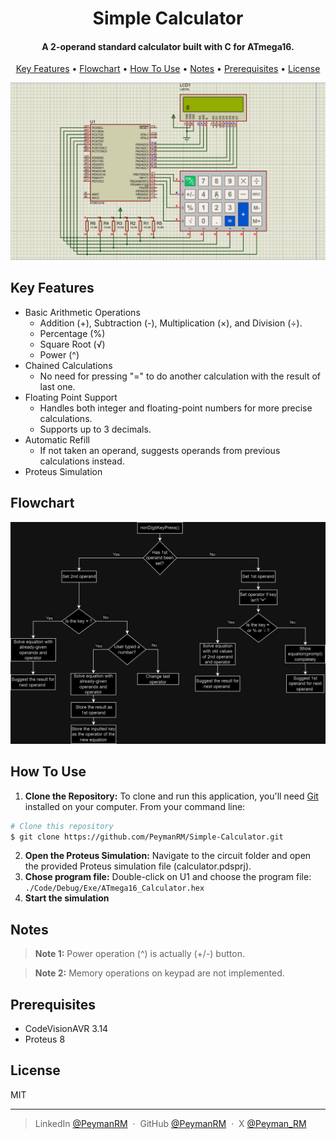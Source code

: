 <h1 align="center">
  Simple Calculator
  <br>
</h1>

<h4 align="center">A 2-operand standard calculator built with C for ATmega16.</h4>



<p align="center">
  <a href="#key-features">Key Features</a> •
  <a href="#flowchart">Flowchart</a> •
  <a href="#how-to-use">How To Use</a> •
  <a href="#notes">Notes</a> •
  <a href="#Prerequisites">Prerequisites</a> •
  <a href="#license">License</a>
</p>

![screenshot](https://raw.githubusercontent.com/PeymanRM/Simple-Calculator/main/img/calculator_gif.gif)

## Key Features

* Basic Arithmetic Operations
  - Addition (+), Subtraction (-), Multiplication (×), and Division (÷).
  - Percentage (%)
  - Square Root (√)
  - Power (^)
* Chained Calculations
  - No need for pressing "=" to do another calculation with the result of last one.
* Floating Point Support
  - Handles both integer and floating-point numbers for more precise calculations.
  - Supports up to 3 decimals.
* Automatic Refill
  - If not taken an operand, suggests operands from previous calculations instead.
* Proteus Simulation

## Flowchart

![flowchart](https://raw.githubusercontent.com/PeymanRM/Simple-Calculator/main/img/nonDigitKeyPress%20Flowchart.jpg)

## How To Use

1. **Clone the Repository:** To clone and run this application, you'll need [Git](https://git-scm.com) installed on your computer. From your command line:
```bash
# Clone this repository
$ git clone https://github.com/PeymanRM/Simple-Calculator.git
```
2. **Open the Proteus Simulation:**
Navigate to the circuit folder and open the provided Proteus simulation file (calculator.pdsprj).
4. **Chose program file:** Double-click on U1 and choose the program file: ```./Code/Debug/Exe/ATmega16_Calculator.hex```
5. **Start the simulation**

## Notes

> **Note 1:**
> Power operation (^) is actually (+/-) button.

> **Note 2:**
> Memory operations on keypad are not implemented.

## Prerequisites

- CodeVisionAVR 3.14
- Proteus 8

## License

MIT

---

> LinkedIn [@PeymanRM](https://www.linkedin.com/in/peymanrm) &nbsp;&middot;&nbsp;
> GitHub [@PeymanRM](https://github.com/PeymanRM) &nbsp;&middot;&nbsp;
> X [@Peyman_RM](https://x.com/Peyman_RM)